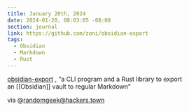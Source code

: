 ```yaml
---
title: January 20th, 2024
date: 2024-01-20, 08:03:05 -08:00
section: journal
link: https://github.com/zoni/obsidian-export
tags:
  - Obsidian
  - Markdown
  - Rust
---
```

[obsidian-export](https://github.com/zoni/obsidian-export) , “a CLI program and a Rust library to export an [[Obsidian]] vault to regular Markdown”

via @randomgeek@hackers.town